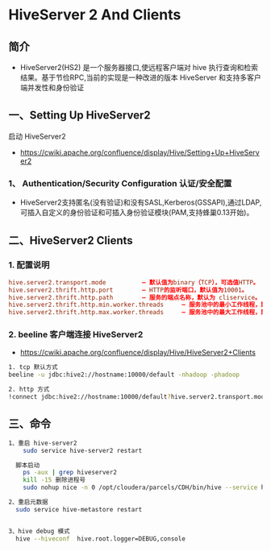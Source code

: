 # HiveServer 2 And Clients

## 简介

- HiveServer2(HS2) 是一个服务器接口,使远程客户端对 hive 执行查询和检索结果。基于节俭RPC,当前的实现是一种改进的版本 HiveServer 和支持多客户端并发性和身份验证

## 一、Setting Up HiveServer2

启动 HiveServer2

- https://cwiki.apache.org/confluence/display/Hive/Setting+Up+HiveServer2

### 1、 Authentication/Security Configuration  认证/安全配置

- HiveServer2支持匿名(没有验证)和没有SASL,Kerberos(GSSAPI),通过LDAP,可插入自定义的身份验证和可插入身份验证模块(PAM,支持蜂巢0.13开始)。



## 二、HiveServer2 Clients

### 1. 配置说明

``` conf
hive.server2.transport.mode          – 默认值为binary（TCP），可选值HTTP。  
hive.server2.thrift.http.port        – HTTP的监听端口，默认值为10001。  
hive.server2.thrift.http.path        – 服务的端点名称，默认为 cliservice。  
hive.server2.thrift.http.min.worker.threads     – 服务池中的最小工作线程，默认为5。  
hive.server2.thrift.http.max.worker.threads     – 服务池中的最大工作线程，默认为500。
```


### 2. beeline 客户端连接 HiveServer2

- https://cwiki.apache.org/confluence/display/Hive/HiveServer2+Clients

``` sh
1. tcp 默认方式
beeline -u jdbc:hive2://hostname:10000/default -nhadoop -phadoop

2. http 方式
!connect jdbc:hive2://hostname:10000/default?hive.server2.transport.mode=http;hive.server2.thrift.http.path=cliservice
```


## 三、命令

``` sh
1、重启 hive-server2
    sudo service hive-server2 restart

  脚本启动
    ps -aux | grep hiveserver2
    kill -15 删除进程号
    sudo nohup nice -n 0 /opt/cloudera/parcels/CDH/bin/hive --service hiveserver2 10000 >> /tmp/hiver-server2.log 2>&1 &

2、重启元数据
  sudo service hive-metastore restart


3、hive debug 模式
  hive --hiveconf  hive.root.logger=DEBUG,console

```
